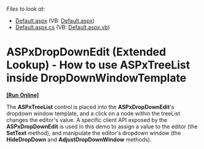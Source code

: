 <!-- default file list -->
*Files to look at*:

* [Default.aspx](./CS/WebSite/Default.aspx) (VB: [Default.aspx](./VB/WebSite/Default.aspx))
* [Default.aspx.cs](./CS/WebSite/Default.aspx.cs) (VB: [Default.aspx.vb](./VB/WebSite/Default.aspx.vb))
<!-- default file list end -->
# ASPxDropDownEdit (Extended Lookup) - How to use ASPxTreeList inside DropDownWindowTemplate
<!-- run online -->
**[[Run Online]](https://codecentral.devexpress.com/e2854/)**
<!-- run online end -->


<p>The <strong>ASPxTreeList</strong> control is placed into the <strong>ASPxDropDownEdit</strong>'s dropdown window template, and a click on a node within the treeList changes the editor's value. A specific client API exposed by the <strong>ASPxDropDownEdit</strong> is used in this demo to assign a value to the editor (the <strong>SetText</strong> method), and manipulate the editor's dropdown window (the <strong>HideDropDown</strong> and <strong>AdjustDropDownWindow</strong> methods).</p>

<br/>


